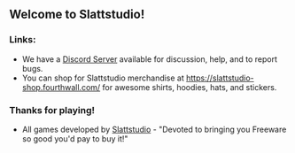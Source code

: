 ## Welcome to Slattstudio!
### Links:
* We have a [Discord Server]([https://discord.gg/Rh62gD2uUG] "Discord Server") available for discussion, help, and to report bugs.
* You can shop for Slattstudio merchandise at https://slattstudio-shop.fourthwall.com/ for awesome shirts, hoodies, hats, and stickers.

### Thanks for playing!
* All games developed by [Slattstudio](https://slattstudio.com/ "Slattstudio") - "Devoted to bringing you Freeware so good you'd pay to buy it!"

